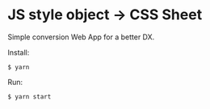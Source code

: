 # JS style object -> CSS Sheet

Simple conversion Web App for a better DX.

Install:
```terminal
$ yarn
```
Run:
```terminal
$ yarn start
```